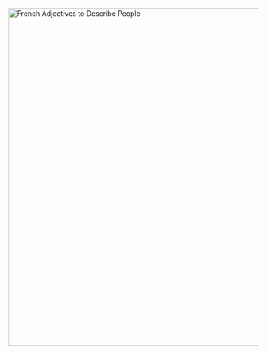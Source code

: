 
<img width="678" alt="French Adjectives to Describe People" src="https://github.com/user-attachments/assets/881ff2cb-a83a-4920-b979-01cc7bce4552">
